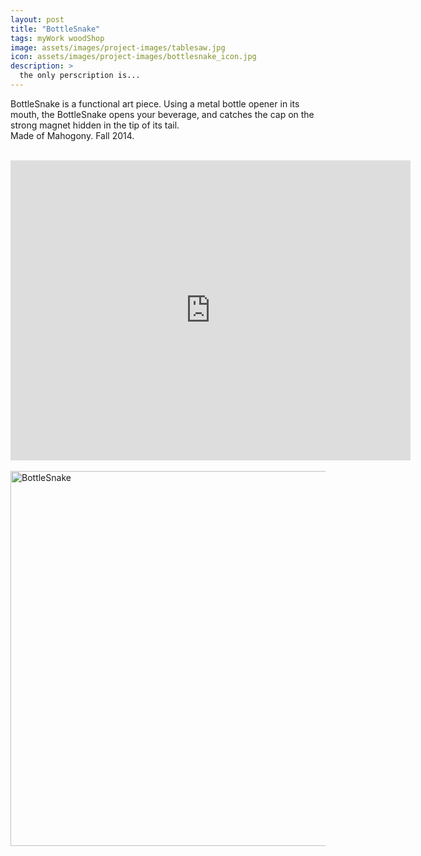 ```yaml
---
layout: post
title: "BottleSnake"
tags: myWork woodShop
image: assets/images/project-images/tablesaw.jpg
icon: assets/images/project-images/bottlesnake_icon.jpg
description: >
  the only perscription is...
---
```

BottleSnake is a functional art piece. Using a metal bottle opener in its mouth, the BottleSnake opens your beverage, and catches the cap on the strong magnet hidden in the tip of its tail.
<br> Made of Mahogony. Fall 2014.
<br><br>
<iframe width="640" height="480" src="https://www.youtube.com/embed/UxRZ8o8osfU" frameborder="0" allowfullscreen></iframe>
<br><br>
<a data-flickr-embed="true"  href="https://www.flickr.com/photos/141235365@N08/albums/72157663950080283" title="BottleSnake"><img src="https://farm2.staticflickr.com/1641/25871231252_d859925a77_c.jpg" width="800" height="600" alt="BottleSnake"></a><script async src="//embedr.flickr.com/assets/client-code.js" charset="utf-8"></script>